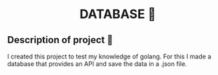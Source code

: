 <h1 align="center">DATABASE 💾</h1>

## Description of project 🧐
<p>I created this project to test my knowledge of golang. For this I made a database that provides an API and save the data in a .json file.</p>
